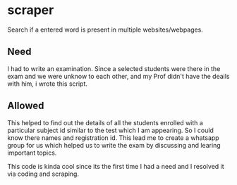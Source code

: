 # scraper
Search if a entered word is present in multiple websites/webpages.

## Need

I had to write an examination. Since a selected students were there in the exam and we were unknow to each other, and my Prof didn't have the deails with him, i wrote this script.

## Allowed

This helped to find out the details of all the students enrolled with a particular subject id similar to the test which I am appearing. So I could know there names and registration id. This lead me to create a whatsapp group for us which helped us to write the exam by discussing and learing important topics.

This code is kinda cool since its the first time I had a need and I resolved it via coding and scraping. 

